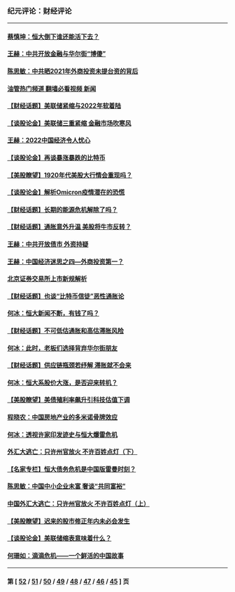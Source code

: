 ### 纪元评论：财经评论
---
#### [蔡慎坤：恒大倒下谁还能活下去？](../../pages/nsc1026/n13501831.md?01170330) 
#### [王赫：中共开放金融与华尔街“博傻”](../../pages/nsc1026/n13501138.md?01170330) 
#### [陈思敏：中共晒2021年外商投资未提台资的背后](../../pages/nsc1026/n13501057.md?01170330) 
#### [油管热门频道 翻墙必看视频 新闻](ok?01170330)
#### [【财经话题】美联储紧缩与2022年软着陆](../../pages/nsc1026/n13498354.md?01170330) 
#### [【谈股论金】美联储三重紧缩 金融市场吹寒风](../../pages/nsc1026/n13487202.md?01170330) 
#### [王赫：2022中国经济令人忧心](../../pages/nsc1026/n13480433.md?01170330) 
#### [【谈股论金】再谈暴涨暴跌的比特币](../../pages/nsc1026/n13428036.md?01170330) 
#### [【美股瞭望】1920年代美股大行情会重现吗？](../../pages/nsc1026/n13425425.md?01170330) 
#### [【谈股论金】解析Omicron疫情潜在的恐慌](../../pages/nsc1026/n13403704.md?01170330) 
#### [【财经话题】长期的能源危机解除了吗？](../../pages/nsc1026/n13378041.md?01170330) 
#### [【财经话题】通胀意外升温 美股将牛市反转？](../../pages/nsc1026/n13370659.md?01170330) 
#### [王赫：中共开放债市 外资持疑](../../pages/nsc1026/n13366203.md?01170330) 
#### [王赫：中国经济迷思之四—外商投资第一？](../../pages/nsc1026/n13354150.md?01170330) 
#### [北京证券交易所上市新规解析](../../pages/nsc1026/n13348292.md?01170330) 
#### [【财经话题】也谈“比特币信徒”恶性通胀论](../../pages/nsc1026/n13331972.md?01170330) 
#### [何冰：恒大新闻不断，有钱了吗？](../../pages/nsc1026/n13325002.md?01170330) 
#### [【财经话题】不可低估通胀和高估滞胀风险](../../pages/nsc1026/n13300505.md?01170330) 
#### [何冰：此时，老板们选择背弃华尔街朋友](../../pages/nsc1026/n13295291.md?01170330) 
#### [【财经话题】供应链瓶颈若纾解 滞胀就不会来](../../pages/nsc1026/n13286759.md?01170330) 
#### [何冰：恒大系股价大涨，是否迎来转机？](../../pages/nsc1026/n13276822.md?01170330) 
#### [【美股瞭望】美债殖利率飙升引科技估值下调](../../pages/nsc1026/n13267775.md?01170330) 
#### [程晓农：中国房地产业的多米诺骨牌效应](../../pages/nsc1026/n13259673.md?01170330) 
#### [何冰：透视许家印发迹史与恒大爆雷危机](../../pages/nsc1026/n13253937.md?01170330) 
#### [外汇大逃亡：只许州官放火 不许百姓点灯（下）](../../pages/nsc1026/n13245748.md?01170330) 
#### [【名家专栏】恒大债务危机是中国版雷曼时刻？](../../pages/nsc1026/n13242613.md?01170330) 
#### [陈思敏：中国中小企业未富 奢谈“共同富裕”](../../pages/nsc1026/n13241213.md?01170330) 
#### [中国外汇大逃亡：只许州官放火 不许百姓点灯（上）](../../pages/nsc1026/n13228773.md?01170330) 
#### [【美股瞭望】迟来的股市修正年内未必会发生](../../pages/nsc1026/n13223100.md?01170330) 
#### [【谈股论金】美联储缩表意味着什么？](../../pages/nsc1026/n13174610.md?01170330) 
#### [何珊如：滴滴危机——一个鲜活的中国故事](../../pages/nsc1026/n13151962.md?01170330) 

---
#### 第 [ [52](./52.md?01170330) / [51](./51.md?01170330) / [50](./50.md?01170330) / [49](./49.md?01170330) / [48](./48.md?01170330) / [47](./47.md?01170330) / [46](./46.md?01170330) / [45](./45.md?01170330) ] 页
